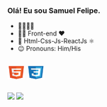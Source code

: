 ### Olá! Eu sou Samuel Felipe.

- 🧑‍💻🇧🇷
- 🧑‍🎨 Front-end ❤️
- 🌱 Html-Css-Js-ReactJs ⚛️ 
- 😉 Pronouns: Him/His


<div style="display: inline_block"><br>
  <img align="center" alt="Samuca-HTML" height="30" width="40" src="https://raw.githubusercontent.com/devicons/devicon/master/icons/html5/html5-original.svg">
  
  <img align="center" alt="Samuca-CSS" height="30" width="40"          src="https://raw.githubusercontent.com/devicons/devicon/master/icons/css3/css3-original.svg">

                   
 </div>

  ##
  
<div>
  <a href="https://instagram.com/samuelf_felipe" target="_blank"><img src="https://img.shields.io/badge/-Instagram-%23E4405F?style=for-the-badge&logo=instagram&logoColor=white" target="_blank"></a>
  <a href = "mailto:samuelzfelipe01@gmail.com"><img src="https://img.shields.io/badge/-Gmail-%23333?style=for-the-badge&logo=gmail&logoColor=white" target="_blank"></a>
</div> 

